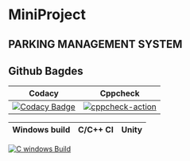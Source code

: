 # MiniProject 
PARKING MANAGEMENT SYSTEM
--
Github Bagdes
--
|Codacy|Cppcheck|
|:--:|:--:|
[![Codacy Badge](https://app.codacy.com/project/badge/Grade/d8403cf828f048329610b87b6af68aff)](https://www.codacy.com/gh/sumedh-rao/MiniProject/dashboard?utm_source=github.com&amp;utm_medium=referral&amp;utm_content=sumedh-rao/MiniProject&amp;utm_campaign=Badge_Grade)|[![cppcheck-action](https://github.com/sumedh-rao/MiniProject/actions/workflows/cppcheck.yml/badge.svg)](https://github.com/sumedh-rao/MiniProject/actions/workflows/cppcheck.yml)

|Windows build|C/C++ CI|Unity|
|:--:|:--:|:--:|
[![C windows Build](https://github.com/sumedh-rao/MiniProject/actions/workflows/windows-build.yml/badge.svg)](https://github.com/sumedh-rao/MiniProject/actions/workflows/windows-build.yml)
